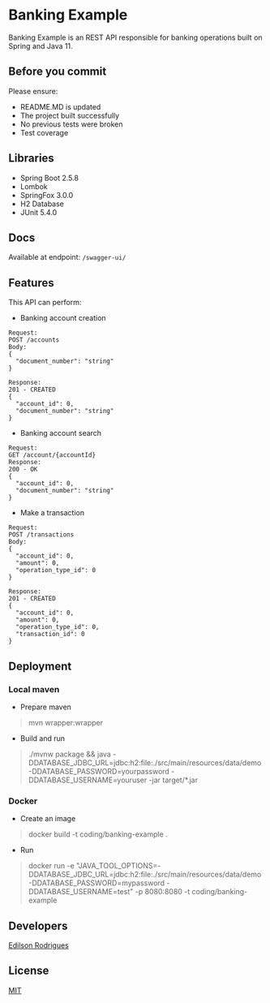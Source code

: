 # Banking Example
Banking Example is an REST API responsible for banking operations built on Spring and Java 11.

## Before you commit
Please ensure:
 - README.MD is updated
 - The project built successfully
 - No previous tests were broken
 - Test coverage

## Libraries
 - Spring Boot 2.5.8
 - Lombok
 - SpringFox 3.0.0
 - H2 Database
 - JUnit 5.4.0

## Docs
Available at endpoint: ``/swagger-ui/``

## Features
This API can perform:
* Banking account creation
```
Request:
POST /accounts
Body:
{
  "document_number": "string"
}

Response: 
201 - CREATED
{
  "account_id": 0,
  "document_number": "string"
}
```
- Banking account search
```
Request:
GET /account/{accountId}
Response: 
200 - OK
{
  "account_id": 0,
  "document_number": "string"
}
```
- Make a transaction
```
Request:
POST /transactions
Body:
{
  "account_id": 0,
  "amount": 0,
  "operation_type_id": 0
}

Response: 
201 - CREATED
{
  "account_id": 0,
  "amount": 0,
  "operation_type_id": 0,
  "transaction_id": 0
}
```

## Deployment
### Local maven
- Prepare maven
> mvn wrapper:wrapper

- Build and run
> ./mvnw package && java -DDATABASE_JDBC_URL=jdbc:h2:file:./src/main/resources/data/demo -DDATABASE_PASSWORD=yourpassword -DDATABASE_USERNAME=youruser -jar target/*.jar

### Docker
- Create an image
> docker build -t coding/banking-example .

- Run
>docker run -e "JAVA_TOOL_OPTIONS=-DDATABASE_JDBC_URL=jdbc:h2:file:./src/main/resources/data/demo -DDATABASE_PASSWORD=mypassword -DDATABASE_USERNAME=test" -p 8080:8080 -t coding/banking-example

## Developers
[Edilson Rodrigues](https://www.github.com/ew3g)

## License
[MIT](https://mit-license.org/)